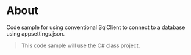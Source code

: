 ﻿# About

Code sample for using conventional SqlClient to connect to a database using appsettings.json.

> This code sample will use the C# class project.